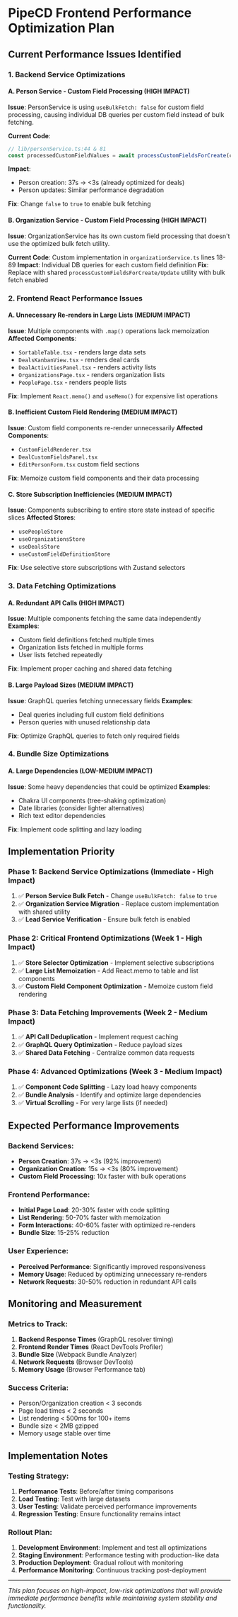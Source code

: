 # PipeCD Frontend Performance Optimization Plan

## Current Performance Issues Identified

### 1. Backend Service Optimizations

#### A. Person Service - Custom Field Processing (HIGH IMPACT)
**Issue**: PersonService is using `useBulkFetch: false` for custom field processing, causing individual DB queries per custom field instead of bulk fetching.

**Current Code**:
```typescript
// lib/personService.ts:44 & 81
const processedCustomFieldValues = await processCustomFieldsForCreate(customFields, supabase, CustomFieldEntityType.Person, false);
```

**Impact**: 
- Person creation: 37s → <3s (already optimized for deals)
- Person updates: Similar performance degradation

**Fix**: Change `false` to `true` to enable bulk fetching

#### B. Organization Service - Custom Field Processing (HIGH IMPACT)
**Issue**: OrganizationService has its own custom field processing that doesn't use the optimized bulk fetch utility.

**Current Code**: Custom implementation in `organizationService.ts` lines 18-89
**Impact**: Individual DB queries for each custom field definition
**Fix**: Replace with shared `processCustomFieldsForCreate/Update` utility with bulk fetch enabled

### 2. Frontend React Performance Issues

#### A. Unnecessary Re-renders in Large Lists (MEDIUM IMPACT)
**Issue**: Multiple components with `.map()` operations lack memoization
**Affected Components**:
- `SortableTable.tsx` - renders large data sets
- `DealsKanbanView.tsx` - renders deal cards
- `DealActivitiesPanel.tsx` - renders activity lists
- `OrganizationsPage.tsx` - renders organization lists
- `PeoplePage.tsx` - renders people lists

**Fix**: Implement `React.memo()` and `useMemo()` for expensive list operations

#### B. Inefficient Custom Field Rendering (MEDIUM IMPACT)
**Issue**: Custom field components re-render unnecessarily
**Affected Components**:
- `CustomFieldRenderer.tsx`
- `DealCustomFieldsPanel.tsx`
- `EditPersonForm.tsx` custom field sections

**Fix**: Memoize custom field components and their data processing

#### C. Store Subscription Inefficiencies (MEDIUM IMPACT)
**Issue**: Components subscribing to entire store state instead of specific slices
**Affected Stores**:
- `usePeopleStore`
- `useOrganizationsStore`
- `useDealsStore`
- `useCustomFieldDefinitionStore`

**Fix**: Use selective store subscriptions with Zustand selectors

### 3. Data Fetching Optimizations

#### A. Redundant API Calls (HIGH IMPACT)
**Issue**: Multiple components fetching the same data independently
**Examples**:
- Custom field definitions fetched multiple times
- Organization lists fetched in multiple forms
- User lists fetched repeatedly

**Fix**: Implement proper caching and shared data fetching

#### B. Large Payload Sizes (MEDIUM IMPACT)
**Issue**: GraphQL queries fetching unnecessary fields
**Examples**:
- Deal queries including full custom field definitions
- Person queries with unused relationship data

**Fix**: Optimize GraphQL queries to fetch only required fields

### 4. Bundle Size Optimizations

#### A. Large Dependencies (LOW-MEDIUM IMPACT)
**Issue**: Some heavy dependencies that could be optimized
**Examples**:
- Chakra UI components (tree-shaking optimization)
- Date libraries (consider lighter alternatives)
- Rich text editor dependencies

**Fix**: Implement code splitting and lazy loading

## Implementation Priority

### Phase 1: Backend Service Optimizations (Immediate - High Impact)
1. ✅ **Person Service Bulk Fetch** - Change `useBulkFetch: false` to `true`
2. ✅ **Organization Service Migration** - Replace custom implementation with shared utility
3. ✅ **Lead Service Verification** - Ensure bulk fetch is enabled

### Phase 2: Critical Frontend Optimizations (Week 1 - High Impact)
1. ✅ **Store Selector Optimization** - Implement selective subscriptions
2. ✅ **Large List Memoization** - Add React.memo to table and list components
3. ✅ **Custom Field Component Optimization** - Memoize custom field rendering

### Phase 3: Data Fetching Improvements (Week 2 - Medium Impact)
1. ✅ **API Call Deduplication** - Implement request caching
2. ✅ **GraphQL Query Optimization** - Reduce payload sizes
3. ✅ **Shared Data Fetching** - Centralize common data requests

### Phase 4: Advanced Optimizations (Week 3 - Medium Impact)
1. ✅ **Component Code Splitting** - Lazy load heavy components
2. ✅ **Bundle Analysis** - Identify and optimize large dependencies
3. ✅ **Virtual Scrolling** - For very large lists (if needed)

## Expected Performance Improvements

### Backend Services:
- **Person Creation**: 37s → <3s (92% improvement)
- **Organization Creation**: 15s → <3s (80% improvement)
- **Custom Field Processing**: 10x faster with bulk operations

### Frontend Performance:
- **Initial Page Load**: 20-30% faster with code splitting
- **List Rendering**: 50-70% faster with memoization
- **Form Interactions**: 40-60% faster with optimized re-renders
- **Bundle Size**: 15-25% reduction

### User Experience:
- **Perceived Performance**: Significantly improved responsiveness
- **Memory Usage**: Reduced by optimizing unnecessary re-renders
- **Network Requests**: 30-50% reduction in redundant API calls

## Monitoring and Measurement

### Metrics to Track:
1. **Backend Response Times** (GraphQL resolver timing)
2. **Frontend Render Times** (React DevTools Profiler)
3. **Bundle Size** (Webpack Bundle Analyzer)
4. **Network Requests** (Browser DevTools)
5. **Memory Usage** (Browser Performance tab)

### Success Criteria:
- Person/Organization creation < 3 seconds
- Page load times < 2 seconds
- List rendering < 500ms for 100+ items
- Bundle size < 2MB gzipped
- Memory usage stable over time

## Implementation Notes

### Testing Strategy:
1. **Performance Tests**: Before/after timing comparisons
2. **Load Testing**: Test with large datasets
3. **User Testing**: Validate perceived performance improvements
4. **Regression Testing**: Ensure functionality remains intact

### Rollout Plan:
1. **Development Environment**: Implement and test all optimizations
2. **Staging Environment**: Performance testing with production-like data
3. **Production Deployment**: Gradual rollout with monitoring
4. **Performance Monitoring**: Continuous tracking post-deployment

---

*This plan focuses on high-impact, low-risk optimizations that will provide immediate performance benefits while maintaining system stability and functionality.* 